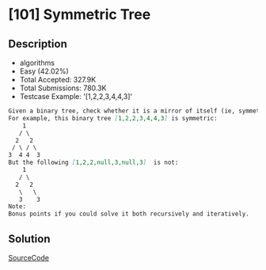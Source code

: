 # [101] Symmetric Tree

## Description

* algorithms
* Easy (42.02%)
* Total Accepted:    327.9K
* Total Submissions: 780.3K
* Testcase Example:  '[1,2,2,3,4,4,3]'

```md
Given a binary tree, check whether it is a mirror of itself (ie, symmetric around its center).
For example, this binary tree [1,2,2,3,4,4,3] is symmetric:
    1
   / \
  2   2
 / \ / \
3  4 4  3
But the following [1,2,2,null,3,null,3]  is not:
    1
   / \
  2   2
   \   \
   3    3
Note:
Bonus points if you could solve it both recursively and iteratively.

```

## Solution

[SourceCode](./solution.js)